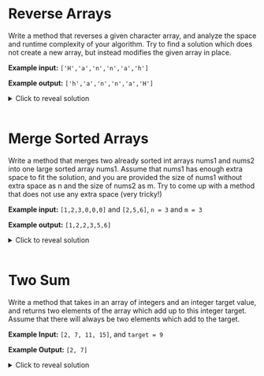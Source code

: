 # Reverse Arrays
Write a method that reverses a given character array, and analyze the space and runtime complexity of your algorithm. Try to find a solution which does not create a new array, but instead modifies the given array in place. 

**Example input:** `['H','a','n','n','a','h']`

**Example output:** `['h','a','n','n','a','H']`

<details>
    <summary>Click to reveal solution</summary>
<br>

## Naive Approach

A valid solution would be to create a new array, then iterate through the given array and put each element into the new array in reverse order. Finally, copy the new array over to the given array.

```java
public static void reverse(char arr[]) {
    int n = arr.length; //We will use arr.length a lot

    char[] reversed = new char[n];

    for (int i = 0; i < n; i++) {
        //The index of the last element is n-1, so we can access the ith element from the end with n-1-i
        reversed[n-1-i] = arr[i];
    }

    //Copy everything back over from reversed to arr
    for (int i = 0; i < n; i++) arr[i] = reversed[i];
}
```
If n is the size of the input array, the time complexity is O(n) since we traverse it once, and the space complexity is O(n) since we created a new array of size n.
<br>

## Efficient Solution

An efficient solution would be to go through half the array, and swap each element at index i with the element i away from the end of the array. Note that an additional variable is required to swap values, but no new array is necessary.

```java
public static void reverse(char arr[]) {
    int n = arr.length; //We will use arr.length a lot

    //Iterate through only the first half
    for (int i = 0; i < n/2; i++) {
        //Use a temp variable so the value of arr[i] is not lost while swapping
        char temp = arr[i];
        arr[i] = arr[n-1-i];
        arr[n-1-i] = temp;
    }
}
```
If n is the size of the input array, the time complexity is O(n) since we have n/2 * 4 = 2n array accesses in total. The space complexity is O(1) since we only used an extra variable, not a new array of size n.
</details>
<br>

# Merge Sorted Arrays
Write a method that merges two already sorted int arrays nums1 and nums2 into one large sorted array nums1. Assume that nums1 has enough extra space to fit the solution, and you are provided the size of nums1 without extra space as n and the size of nums2 as m. Try to come up with a method that does not use any extra space (very tricky!)

**Example input:** `[1,2,3,0,0,0]` and `[2,5,6]`, `n = 3` and `m = 3`

**Example output:** `[1,2,2,3,5,6]`

<details>
<summary>Click to reveal solution</summary>
<br>

## Naive Approach
A valid solution would be to fill up the empty spaces of nums1 with the elements of nums2, and then sort the whole array. 

```java
public static void merge(int nums1[], int nums2[], int n, int m) {
    //Iterate through the indices of nums2
    for (int i = 0; i < m; i++) {
        //By shifting over the indices by n, we can fit all the elements of nums2 in the empty spaces of nums1
        nums1[n+i] = nums2[i];
    }

    Arrays.sort(nums1);
}
```
Because sorting is O(nlogn) where n is the size of the array, and the size of the array here is n+m, this solution would have a time complexity of O((n+m)log(n+m)). No new arrays were created, so the space complexity would be O(1). 
<br>

## More Efficient Approach
A more efficient solution would be to maintain variables corresponding to the current indices of nums1 and nums2, and create a new array of size n+m. Since nums1 and nums2 are already sorted, it is possible to compare the values at these indices, add the smaller one to the array, and increment that index since the value was used up. Continuing this process, we will always be taking the smallest option between nums1 and nums2 to add to the array, and end up with a sorted array. 

```java
public static void merge(int nums1[], int nums2[], int n, int m) {
    int merged[] = new int[n+m];
    int ptr1 = 0, ptr2 = 0; 

    //As long as there are still elements to consider in both arrays
    while (ptr1 < n && ptr2 < m) {
        if (nums1[ptr1] <= nums2[ptr2]) {
            //If the element in nums1 is less, set the next element of merged to it
            merged[ptr1+ptr2] = nums1[ptr1];
            ptr1++; //Need to increment ptr1 since this element is used up
        }
        else {
            //Otherwise, do the same for nums2 and ptr2
            merged[ptr1+ptr2] = nums2[ptr2];
            ptr2++;
        }
    }

    //If there are leftover elements in nums1, add them all to the end 
    while (ptr1 < n) {
        merged[ptr1+ptr2] = nums1[ptr1];
        ptr1++;
    }
    
    //Same for nums2
    while (ptr2 < m) {
        merged[ptr1+ptr2] = nums2[ptr2];
        ptr2++;
    }
    
    //Copy merged into nums1
    for (int i = 0; i < n+m; i++) nums1[i] = merged[i];
}
```
Because in the worst case you will visit each element in nums1 and each element in nums2, the time complexity is O(n+m). Because an additional array of size n+m was needed, the space complexity is O(n+m).
<br>

## Most Efficient Solution (Clever)
The most efficient solution is very similar to the previous one, but you can avoid creating a new array by noticing the extra space in nums1 is at the end. Thus, by filling in the array from the end to the beginning, it is possible to use nums1 like the merged array without worrying about overwriting numbers which are in use.

```java
public static void merge(int nums1[], int nums2[], int n, int m) {
    //Note that there is no merged array now, we will use nums1
    int ptr1 = n-1, ptr2 = m-1; //This time they start at the end of their arrays

    //Now we go until ptr1 or ptr2 is less than 0
    while (ptr1 >= 0 && ptr2 >= 0) {
        //Now we add the greater element since we're going backwards
        if (nums1[ptr1] >= nums2[ptr2]) {
            //I need to add 1 to the pointer sum now, since n-1 + m-1 = n+m-2, and I need n-m-1 for the end
            nums1[ptr1+ptr2+1] = nums1[ptr1];
            ptr1--; //Decrease this time since we're going in reverse
        }
        else {
            nums1[ptr1+ptr2+1] = nums2[ptr2];
            ptr2--;
        }
    }

    //If there are leftover elements in nums1, add them all
    while (ptr1 >= 0) {
        nums1[ptr1+ptr2+1] = nums1[ptr1];
        ptr1--;
    }
    
    //Same for nums2
    while (ptr2 >= 0) {
        nums1[ptr1+ptr2+1] = nums2[ptr2];
        ptr2--;
    }
}
```
The time complexity is still O(n+m) since we did the same process in a different order, but the space complexity is now O(1) since we did not need a new array.
</details>
<br>

# Two Sum
Write a method that takes in an array of integers and an integer target value, and returns two elements of the array which add up to this integer target. Assume that there will always be two elements which add to the target.

**Example Input:** `[2, 7, 11, 15]`, and `target = 9`

**Example Output:** `[2, 7]`

<details>
    <summary>Click to reveal solution</summary>
<br>

## Naive Approach
A valid solution would be to iterate through every combination of 2 elements, and check if any of them are equal to the target. If you find two elements which sum to target, return them.

```java
public static int[] twoSum(int[] arr, int target) {
    int n = arr.length;

    //Note how j starts from i+1. This avoids combinations like (1, 2) and (2, 1) both being checked
    for (int i = 0; i < n; i++) {
        for (int j = i+1; j < n; j++) {
            //If a pair matches the target, I can just return it
            if (arr[i] + arr[j] == target) return new int[] {arr[i], arr[j]};
        }
    }
    
    //Need to return something arbitrary for program to compile, this code won't be reached
    return new int[] {0, 0};
}
```
The time complexity here is O(n^2), since we are doing 2 array accesses per inner loop, and the inner loop is run 1+2+3...n-1 times, which evaluates to n(n-1)/2 operations. The space complexity is O(1) since no new arrays were created.
<br>

## Efficient Solution
The most efficient solution is something commonly known as a two pointer approach. Start with 2 variables which store the index of the beginning and end of the array. Test their sum, and if the sum is greater than the target, you can leverage the sortedness of the list and reduce the end index by 1. If the sum is less than the target, increase the beginning index by 1. Reducing the end index will decrease the sum, and increasing the begin index will increase the sum. Using this method, the sum hones into the target sum.

```java
public static int[] twoSum(int[] arr, int target) {
    int n = arr.length;

    int lo = 0, hi = n-1;

    //Keep going until lo exceeds hi, which means nothing was found
    while (lo <= hi) {
        //Increment lo if we need to increase sum, decrement hi if we need to decrease
        if (arr[lo] + arr[hi] < target) lo++;
        else if (arr[lo] + arr[hi] > target) hi--;

        //If we've found the target, we can just return
        else return new int[] {arr[lo], arr[hi]};
    }

    return new int[] {0, 0};
}
```
The time complexity here is O(n), since in the worst case lo and hi meet in the middle, which means that the while loop runs n/2 times and there are 2 array accesses per loop. The space complexity is O(1) since no new arrays were created. 
</details>